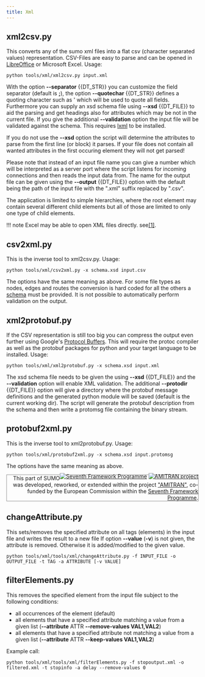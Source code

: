 ```yaml
---
title: Xml
---
```


## xml2csv.py

This converts any of the sumo xml files into a flat csv (character
separated values) representation. CSV-Files are easy to parse and can be
opened in [LibreOffice](http://www.libreoffice.org/) or Microsoft Excel.
Usage:

```
python tools/xml/xml2csv.py input.xml
```

With the option **--separator** {{DT_STR}} you can customize the field separator (default is
**;**), the option **--quotechar** {{DT_STR}} defines a quoting character such as ' which will be
used to quote all fields. Furthermore you can supply an xsd schema file
using **--xsd** {{DT_FILE}} to aid the parsing and get headings also for attributes which may
be not in the current file. If you give the additional **--validation** option the input
file will be validated against the schema. This requires
[lxml](http://lxml.de/) to be installed.

If you do not use the **--xsd** option
the script will determine the attributes to parse from the first line (or block) it parses.
If your file does not contain all wanted attributes in the first occuring element they will not get
parsed!

Please note that instead of an input file name you can give a number
which will be interpreted as a server port where the script listens for
incoming connections and then reads the input data from. The name for
the output file can be given using the **--output** {{DT_FILE}} option with the default being
the path of the input file with the ".xml" suffix replaced by ".csv".

The application is limited to simple hierarchies, where the root element
may contain several different child elements but all of those are
limited to only one type of child elements.

!!! note
    Excel may be able to open XML files directly. see[\[1\]](https://www.google.de/search?q=Import+an+XML+data+file+as+an+XML+table).

## csv2xml.py

This is the inverse tool to xml2csv.py. Usage:

```
python tools/xml/csv2xml.py -x schema.xsd input.csv
```

The options have the same meaning as above. For some file types as
nodes, edges and routes the conversion is hard coded for all the others
a [schema](../XMLValidation.md#adding_a_schema_declaration) must be
provided. It is not possible to automatically perform validation on the
output.

## xml2protobuf.py

If the CSV representation is still too big you can compress the output
even further using Google's [Protocol
Buffers](https://developers.google.com/protocol-buffers/). This will
require the protoc compiler as well as the protobuf packages for python
and your target language to be installed. Usage:

```
python tools/xml/xml2protobuf.py -x schema.xsd input.xml
```

The xsd schema file needs to be given the using **--xsd** {{DT_FILE}} and the **--validation** option will
enable XML validation. The additional **--protodir** {{DT_FILE}} option will give a directory
where the protobuf message definitions and the generated python module
will be saved (default is the current working dir). The script will
generate the protobuf description from the schema and then write a
protomsg file containing the binary stream.

## protobuf2xml.py

This is the inverse tool to xml2protobuf.py. Usage:

```
python tools/xml/protobuf2xml.py -x schema.xsd input.protomsg
```

The options have the same meaning as above.

<div style="border:1px solid #909090; min-height: 35px;" align="right">
<span style="float: right; margin-top: -5px;"><a href="https://wayback.archive-it.org/12090/20191127213419/https:/ec.europa.eu/research/fp7/index_en.cfm"><img src="../../images/FP7-small.gif" alt="Seventh Framework Programme"></a>
<a href="http://amitran.eu/"><img src="../../images/AMITRAN-small.png" alt="AMITRAN project"></a></span>
<span style="">This part of SUMO was developed, reworked, or extended within the project 
<a href="http://amitran.eu/">"AMITRAN"</a>, co-funded by the European Commission within the <a href="https://wayback.archive-it.org/12090/20191127213419/https:/ec.europa.eu/research/fp7/index_en.cfm">Seventh Framework Programme</a>.</span></div>


## changeAttribute.py

This sets/removes the specified attribute on all tags (elements) in the input file and writes the result to a new file
If option **--value** (**-v**) is not given, the attribute is removed. Otherwise it is added/modified to the given value.

```
python tools/xml/tools/xml/changeAttribute.py -f INPUT_FILE -o OUTPUT_FILE -t TAG -a ATTRIBUTE [-v VALUE]
```

## filterElements.py

This removes the specified element from the input file subject to the following conditions:

- all occurrences of the element (default)
- all elements that have a specified attribute matching a value from a given list (**--attribute** ATTR **--remove-values VAL1,VAL2**)
- all elements that have a specified attribute not matching a value from a given list (**--attribute** ATTR **--keep-values VAL1,VAL2**)

Example call:
```
python tools/xml/tools/xml/filterElements.py -f stopoutput.xml -o filtered.xml -t stopinfo -a delay --remove-values 0
```
